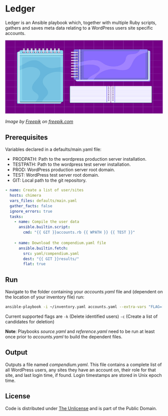 # Ledger

Ledger is an Ansible playbook which, together with multiple Ruby scripts, gathers and saves meta data relating to a WordPress users site specific accounts.

![Ledger](ledger.webp)

*Image by [Freepik](https://www.freepik.com/author/freepik) on [freepik.com](https://www.freepik.com)*

## Prerequisites

Variables declared in a defaults/main.yaml file:

- PRODPATH: Path to the wordpress production server installation.
- TESTPATH: Path to the wordpress test server installation.
- PROD: WordPress production server root domain.
- TEST: WordPress test server root domain.
- GIT: Local path to the git repository.

``` yaml
- name: Create a list of user/sites
  hosts: chimera
  vars_files: defaults/main.yaml
  gather_facts: false
  ignore_errors: true
  tasks:
    - name: Compile the user data
      ansible.builtin.script:
        cmd: "{{ GIT }}accounts.rb {{ WPATH }} {{ TEST }}"

    - name: Download the compendium.yaml file
      ansible.builtin.fetch:
        src: yaml/compendium.yaml
        dest: "{{ GIT }}results/"
        flat: true
```

## Run

Navigate to the folder containing your *accounts.yaml* file and (dependent on the location of your inventory file) run:

``` bash
ansible-playbook -i ~/inventory.yaml accounts.yaml --extra-vars "FLAG=[flag]"
```

Current supported flags are `-k` (Delete identified users) `-c` (Create a list of candidates for deletion) 

**Note**: Playbooks *source.yaml* and *reference.yaml* need to be run at least once prior to *accounts.yaml* to build the dependent files.

## Output

Outputs a file named *compendium.yaml*. This file contains a complete list of all WordPress users, any sites they have an account on, their role for that site, and last login time, if found. Login timestamps are stored in Unix epoch time.

## License

Code is distributed under [The Unlicense](https://github.com/nausicaan/free/blob/main/LICENSE.md) and is part of the Public Domain.
